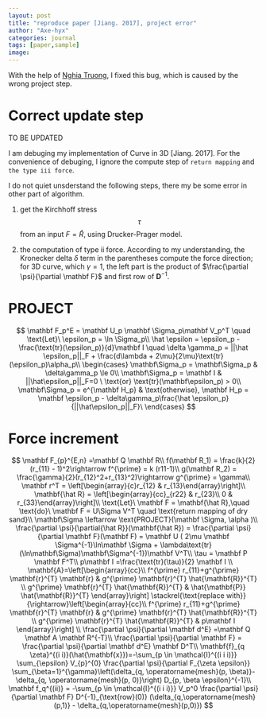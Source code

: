 ```yaml
---
layout: post
title: "reproduce paper [Jiang. 2017], project error"
author: "Axe-hyx"
categories: journal
tags: [paper,sample]
image:
---
```


With the help of [Nghia Truong](https://ttnghia.github.io), I fixed this bug, which is caused by the wrong project step.

# Correct update step

TO BE UPDATED

I am debuging my implementation of Curve in 3D [Jiang. 2017]. For the convenience of debuging, I ignore the compute step of `return mapping` and `the type iii force`.

I do not quiet unsderstand the following steps, there my be some error in other part of algorithm. 

1. get the Kirchhoff stress $$\tau$$ from an input $F = \hat R$, using Drucker-Prager model.

2. the computation of type ii force. According to my understanding, the Kronecker delta $\delta$ term in the parentheses compute the force direction; for 3D curve, which $\gamma = 1$, the left part is the product of $\frac{\partial \psi}{\partial \mathbf F}$ and first row of $\mathbf D^{-1}$.

# PROJECT

$$
\mathbf F_p^E = \mathbf U_p \mathbf \Sigma_p\mathbf V_p^T \quad \text{Let}\ \epsilon_p = \ln \Sigma_p\\
\hat \epsilon = \epsilon_p - \frac{\text{tr}(\epsilon_p)}{d}\mathbf I \quad \delta \gamma_p = ||\hat \epsilon_p||_F + \frac{d\lambda + 2\mu}{2\mu}\text{tr}(\epsilon_p)\alpha_p\\
\begin{cases}
\mathbf\Sigma_p = \mathbf\Sigma_p & \delta\gamma_p \le 0\\
\mathbf\Sigma_p = \mathbf I & ||\hat\epsilon_p||_F=0 \ \text{or} \text{tr}(\mathbf\epsilon_p) > 0\\
\mathbf\Sigma_p = e^{\mathbf H_p} & \text{otherwise}, \mathbf H_p = \mathbf \epsilon_p - \delta\gamma_p\frac{\hat \epsilon_p}{||\hat\epsilon_p||_F}\
\end{cases}
$$

# Force increment

$$
\mathbf F_{p}^{E,n} =\mathbf Q \mathbf R\\
f(\mathbf R_1) = \frac{k}{2}(r_{11} - 1)^2\rightarrow f^{\prime} = k (r11-1)\\
g(\mathbf R_2) = \frac{\gamma}{2}(r_{12}^2+r_{13}^2)\rightarrow g^{\prime} = \gamma\\
\mathbf r^T = \left[\begin{array}{c}r_{12} & r_{13}\end{array}\right]\\
\mathbf{\hat R} = \left[\begin{array}{cc}_{r22} & r_{23}\\
0 & r_{33}\end{array}\right]\\
\text{Let}\ \mathbf F = \mathbf{\hat R},\quad \text{do}\ \mathbf F = U\Sigma V^T \quad \text{return mapping of dry sand}\\ 
\mathbf\Sigma \leftarrow \text{PROJECT}(\mathbf \Sigma, \alpha	)\\
\frac{\partial \psi}{\partial{\hat R}}(\mathbf{\hat R}) = \frac{\partial \psi}{\partial \mathbf F}(\mathbf F) = \mathbf U ( 2\mu \mathbf \Sigma^{-1}\ln\mathbf \Sigma + \lambda\text{tr}(\ln\mathbf\Sigma)\mathbf\Sigma^{-1})\mathbf V^T\\
\tau = \mathbf P \mathbf F^T\\
p\mathbf I =\frac{\text{tr}(\tau)}{2} \mathbf I  \\
\mathbf{A}=\left[\begin{array}{cc}\\
f^{\prime} r_{11}+g^{\prime} \mathbf{r}^{T} \mathbf{r} & g^{\prime} \mathbf{r}^{T} \hat{\mathbf{R}}^{T} \\
g^{\prime} \mathbf{r}^{T} \hat{\mathbf{R}}^{T} & \hat{\mathbf{P}} \hat{\mathbf{R}}^{T}
\end{array}\right] \stackrel{\text{replace with}}{\rightarrow}\left[\begin{array}{cc}\\
f^{\prime} r_{11}+g^{\prime} \mathbf{r}^{T} \mathbf{r} & g^{\prime} \mathbf{r}^{T} \hat{\mathbf{R}}^{T} \\
g^{\prime} \mathbf{r}^{T} \hat{\mathbf{R}}^{T} & p\mathbf I
\end{array}\right] \\
\frac{\partial \psi}{\partial \mathbf d^E} =\mathbf Q \mathbf A \mathbf R^{-T}\\
\frac{\partial \psi}{\partial \mathbf F} = \frac{\partial \psi}{\partial \mathbf d^E}  \mathbf D^T\\
\mathbf{f}_{q \zeta}^{(i i)}(\hat{\mathbf{x}})=-\sum_{p \in \mathcal{I}^{(i i i)}} \sum_{\epsilon} V_{p}^{0} \frac{\partial \psi}{\partial F_{\zeta \epsilon}} \sum_{\beta=1}^{\gamma}\left(\delta_{q, \operatorname{mesh}(p, \beta)}-\delta_{q, \operatorname{mesh}(p, 0)}\right) D_{p, \beta \epsilon}^{-1}\\
\mathbf f_q^{(ii)} = -\sum_{p \in \mathcal{I}^{(i i i)}} V_p^0 \frac{\partial \psi}{\partial \mathbf F} D^{-1}_{\text{row}(0)} (\delta_{q,\operatorname{mesh}(p,1)} - \delta_{q,\operatorname{mesh}(p,0)})
$$
